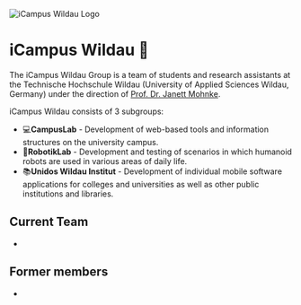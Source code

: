 ![iCampus Wildau Logo](https://github.com/icampus-wildau/.github/assets/14783129/dd714756-f224-4122-9b1d-a9afeab5b52c)

# iCampus Wildau 🧭

The iCampus Wildau Group is a team of students and research assistants at the Technische Hochschule Wildau (University of Applied Sciences Wildau, Germany) under the direction of [Prof. Dr. Janett Mohnke](https://www.th-wildau.de/personen/janett-mohnke/).

iCampus Wildau consists of 3 subgroups:
- 💻**CampusLab** - Development of web-based tools and information structures on the university campus.
- 🤖**RobotikLab** - Development and testing of scenarios in which humanoid robots are used in various areas of daily life.
- 📚**Unidos Wildau Institut** - Development of individual mobile software applications for colleges and universities as well as other public institutions and libraries.




## Current Team
- 


## Former members
- 

<!--

**Here are some ideas to get you started:**

🙋‍♀️ A short introduction - what is your organization all about?
🌈 Contribution guidelines - how can the community get involved?
👩‍💻 Useful resources - where can the community find your docs? Is there anything else the community should know?
🍿 Fun facts - what does your team eat for breakfast?
🧙 Remember, you can do mighty things with the power of [Markdown](https://docs.github.com/github/writing-on-github/getting-started-with-writing-and-formatting-on-github/basic-writing-and-formatting-syntax)
-->
